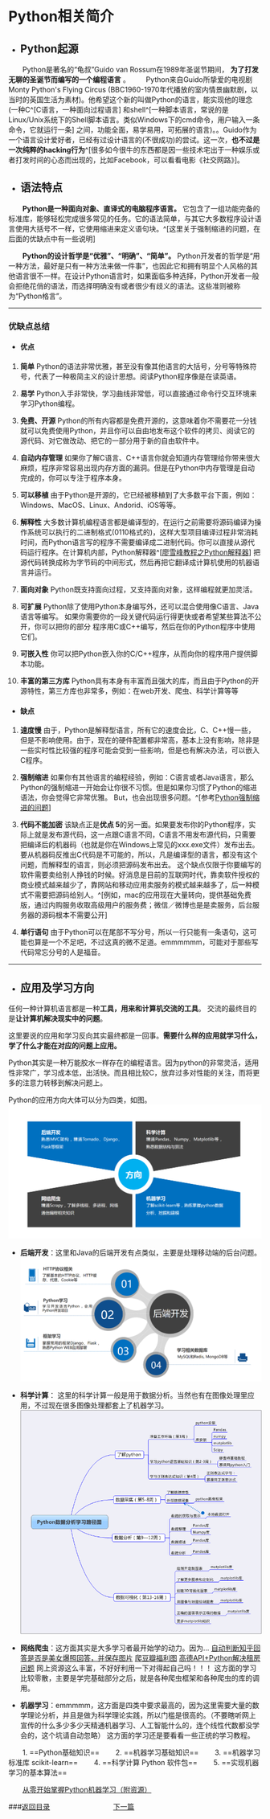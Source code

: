 # Python相关简介
- ## Python起源

&emsp;&emsp;Python是著名的“龟叔”Guido van Rossum在1989年圣诞节期间，
**为了打发无聊的圣诞节而编写的一个编程语言** 。
&emsp;&emsp;Python来自Guido所挚爱的电视剧Monty Python's Flying Circus (BBC1960-1970年代播放的室内情景幽默剧，以当时的英国生活为素材)。他希望这个新的叫做Python的语言，能实现他的理念(一种C^[C语言，一种面向过程语言] 和shell^[一种脚本语言，常说的是Linux/Unix系统下的Shell脚本语言。类似Windows下的cmd命令，用户输入一条命令，它就运行一条] 之间，功能全面，易学易用，可拓展的语言)。。Guido作为一个语言设计爱好者，已经有过设计语言的(不很成功)的尝试。这一次，**也不过是一次纯粹的hacking行为**^[很多如今很牛的东西都是因一些技术宅出于一种娱乐或者打发时间的心态而出现的，比如Facebook，可以看看电影《社交网路》]。

- ## 语法特点

&emsp;&emsp;**Python是一种面向对象、直译式的电脑程序语言。** 它包含了一组功能完备的标准库，能够轻松完成很多常见的任务。它的语法简单，与其它大多数程序设计语言使用大括号不一样，它使用缩进来定义语句块。^[这里关于强制缩进的问题，在后面的优缺点中有一些说明]

&emsp;&emsp;**Python的设计哲学是“优雅”、“明确”、“简单”。** Python开发者的哲学是“用一种方法，最好是只有一种方法来做一件事”，也因此它和拥有明显个人风格的其他语言很不一样。在设计Python语言时，如果面临多种选择，Python开发者一般会拒绝花俏的语法，而选择明确没有或者很少有歧义的语法。这些准则被称为“Python格言”。

---

### 优缺点总结
- #### 优点
1. **简单**
Python的语法非常优雅，甚至没有像其他语言的大括号，分号等特殊符号，代表了一种极简主义的设计思想。阅读Python程序像是在读英语。

2. **易学**
Python入手非常快，学习曲线非常低，可以直接通过命令行交互环境来学习Python编程。

3. **免费、开源**
Python的所有内容都是免费开源的，这意味着你不需要花一分钱就可以免费使用Python，并且你可以自由地发布这个软件的拷贝、阅读它的源代码、对它做改动、把它的一部分用于新的自由软件中。

4. **自动内存管理**
如果你了解C语言、C++语言你就会知道内存管理给你带来很大麻烦，程序非常容易出现内存方面的漏洞。但是在Python中内存管理是自动完成的，你可以专注于程序本身。

5. **可以移植**
由于Python是开源的，它已经被移植到了大多数平台下面，例如：Windows、MacOS、Linux、Andorid、iOS等等。

6. **解释性**
大多数计算机编程语言都是编译型的，在运行之前需要将源码编译为操作系统可以执行的二进制格式(0110格式的)，这样大型项目编译过程非常消耗时间，而Python语言写的程序不需要编译成二进制代码。你可以直接从源代码运行程序。在计算机内部，Python解释器^[[廖雪峰教程之Python解释器](https://www.liaoxuefeng.com/wiki/0014316089557264a6b348958f449949df42a6d3a2e542c000/00143161198846783e33de56d4041058c3dfc7e44ee1203000)] 把源代码转换成称为字节码的中间形式，然后再把它翻译成计算机使用的机器语言并运行。

7. **面向对象**
Python既支持面向过程，又支持面向对象，这样编程就更加灵活。

8. **可扩展**
Python除了使用Python本身编写外，还可以混合使用像C语言、Java语言等编写。
如果你需要你的一段关键代码运行得更快或者希望某些算法不公开，你可以把你的部分
程序用C或C++编写，然后在你的Python程序中使用它们。

9. **可嵌入性**
你可以把Python嵌入你的C/C++程序，从而向你的程序用户提供脚本功能。

10. **丰富的第三方库**
Python具有本身有丰富而且强大的库，而且由于Python的开源特性，第三方库也非常多，例如：在web开发、爬虫、科学计算等等


- #### 缺点
1. **速度慢**
由于，Python是解释型语言，所有它的速度会比，C、C++慢一些，但是不影响使用。由于，现在的硬件配置都非常高，基本上没有影响，除非是一些实时性比较强的程序可能会受到一些影响，但是也有解决办法，可以嵌入C程序。

2. **强制缩进**
如果你有其他语言的编程经验，例如：C语言或者Java语言，那么Python的强制缩进一开始会让你很不习惯。但是如果你习惯了Python的缩进语法，你会觉得它非常优雅。
But，也会出现很多问题。^[参考[Python强制缩进的问题](note/Html/Python强制缩进简介.html)]

3. **代码不能加密**
该缺点正是**优点 5**的另一面。如果要发布你的Python程序，实际上就是发布源代码，这一点跟C语言不同，C语言不用发布源代码，只需要把编译后的机器码（也就是你在Windows上常见的xxx.exe文件）发布出去。要从机器码反推出C代码是不可能的，所以，凡是编译型的语言，都没有这个问题，而解释型的语言，则必须把源码发布出去。
这个缺点仅限于你要编写的软件需要卖给别人挣钱的时候。好消息是目前的互联网时代，靠卖软件授权的商业模式越来越少了，靠网站和移动应用卖服务的模式越来越多了，后一种模式不需要把源码给别人。^[例如，mac的应用现在大量转向，提供基础免费版，通过内购服务收取高级用户的服务费；微信／微博也是是卖服务，后台服务器的源码根本不需要公开]

4. **单行语句**
由于Python可以在尾部不写分号，所以一行只能有一条语句，这可能也算是一个不足吧，不过这真的微不足道。emmmmmm，可能对于那些写代码常忘分号的人是福音。

---

- ## 应用及学习方向

任何一种计算机语言都是一种**工具，用来和计算机交流的工具**。
交流的最终目的是**让计算机解决现实中的问题**。


这里要说的应用和学习反向其实最终都是一回事。**需要什么样的应用就学习什么，学了什么才能在对应的问题上应用。**

Python其实是一种万能胶水一样存在的编程语言。因为python的非常灵活，适用性非常广，学习成本低，出活快。而且相比较C，放弃过多对性能的关注，而将更多的注意力转移到解决问题上。

Python的应用方向大体可以分为四类，如图。
![python学习方向](https://github.com/yrylalala/Python-Learning/raw/master/pic/python%E7%9B%B8%E5%85%B3%E7%AE%80%E4%BB%8B/%E5%AD%A6%E4%B9%A0%E6%96%B9%E5%90%91.jpg)

- **后端开发**：这里和Java的后端开发有点类似，主要是处理移动端的后台问题。
![python后端开发](https://github.com/yrylalala/Python-Learning/raw/master/pic/python%E7%9B%B8%E5%85%B3%E7%AE%80%E4%BB%8B/%E5%90%8E%E7%AB%AF%E5%BC%80%E5%8F%91.jpg)


- **科学计算**：
这里的科学计算一般是用于数据分析。当然也有在图像处理里应用，不过现在很多图像处理都套上了机器学习。
![python数据分析](https://github.com/yrylalala/Python-Learning/raw/master/pic/python%E7%9B%B8%E5%85%B3%E7%AE%80%E4%BB%8B/%E7%A7%91%E5%AD%A6%E8%AE%A1%E7%AE%97.jpg)

- **网络爬虫**：这方面其实是大多学习者最开始学的动力。因为...
[自动判断知乎回答是否是美女爆照回答，并保存图片](https://www.zhihu.com/question/33646570/answer/101801158?utm_source=wechat_session&utm_medium=social)
[爬豆瓣福利图](https://www.zhihu.com/question/33646570/answer/101917543?utm_source=wechat_session&utm_medium=social)
[高德API+Python解决租房问题](https://zhuanlan.zhihu.com/p/21883516)
网上资源这么丰富，不好好利用一下对得起自己吗！！！
这方面的学习比较零散，主要是学完基础部分之后，就是各种爬虫框架和各种爬虫的库的调用。


- **机器学习**：emmmmm，这方面是四类中要求最高的，因为这里需要大量的数学理论分析，并且是做为科学理论实践，所以门槛是很高的。（不要瞎听网上宣传的什么多少多少天精通机器学习、人工智能什么的，连个线性代数都没学会的，这个坑请自动忽略）
这方面的学习还是要看看一些正统的学习教程。

&emsp;&emsp;1. ==Python基础知识==
&emsp;&emsp;2. ==机器学习基础知识==
&emsp;&emsp;3. ==机器学习标准库 scikit-learn==
&emsp;&emsp;4. ==科学计算 Python 软件包==
&emsp;&emsp;5. ==实现机器学习的基本算法==

&emsp;&emsp;[从零开始掌握Python机器学习（附资源）](https://www.jiqizhixin.com/articles/2017-03-14-2)

###[返回目录](https://yrylalala.github.io/Python-Learning/)&emsp;&emsp;&emsp;&emsp;&emsp;&emsp;&emsp;&emsp;&emsp;[下一篇](/note/Html/Python解释器)
